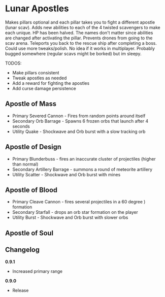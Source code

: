 # Lunar Apostles

Makes pillars optional and each pillar takes you to fight a different apostle (lunar scav). Adds new abilities to each of the 4 twisted scavengers to make each unique. HP has been halved. The names don't matter since abilities are changed after activating the pillar. Prevents drones from going to the scav arena. Teleports you back to the rescue ship after completing a boss. Could use more tweaks/polish. No idea if it works in multiplayer. Probably bugged somewhere (regular scavs might be borked) but im sleepy.

TODOS:

- Make pillars consistent
- Tweak apostles as needed
- Add a reward for fighting the apostles
- Add curse damage persistence

## Apostle of Mass

- Primary Severed Cannon - Fires from random points around itself
- Secondary Orb Barrage - Spawns 6 frozen orbs that launch after 4 seconds
- Utility Quake - Shockwave and Orb burst with a slow tracking orb

## Apostle of Design

- Primary Blunderbuss - fires an inaccurate cluster of projectiles (higher than normal)
- Secondary Artillery Barrage - summons a round of meteorite artillery
- Utility Scatter - Shockwave and Orb burst with mines

## Apostle of Blood

- Primary Cleave Cannon - fires several projectiles in a 60 degree ) formation
- Secondary Starfall - drops an orb star formation on the player
- Utility Burst - Shockwave and Orb burst with slower orbs

## Apostle of Soul

## Changelog

**0.9.1**

- Increased primary range

**0.9.0**

- Release
